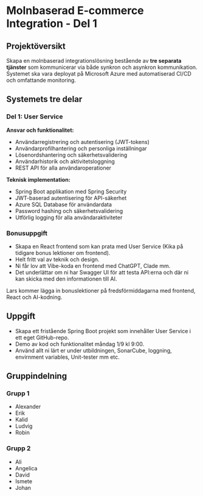 # Molnbaserad E-commerce Integration - Del 1

## Projektöversikt

Skapa en molnbaserad integrationslösning bestående av **tre separata tjänster** som kommunicerar via både synkron och asynkron kommunikation. Systemet ska vara deployat på Microsoft Azure med automatiserad CI/CD och omfattande monitoring.

## Systemets tre delar

### Del 1: User Service

**Ansvar och funktionalitet:**

- Användarregistrering och autentisering (JWT-tokens)
- Användarprofilhantering och personliga inställningar
- Lösenordshantering och säkerhetsvalidering
- Användarhistorik och aktivitetsloggning
- REST API för alla användaroperationer

**Teknisk implementation:**

- Spring Boot applikation med Spring Security
- JWT-baserad autentisering för API-säkerhet
- Azure SQL Database för användardata
- Password hashing och säkerhetsvalidering
- Utförlig logging för alla användaraktiviteter

### Bonusuppgift

- Skapa en React frontend som kan prata med User Service (Kika på tidigare bonus lektioner om frontend).
- Helt fritt val av teknik och design.
- Ni får lov att Vibe-koda en frontend med ChatGPT, Clade mm.
- Det underlättar om ni har Swagger UI för att testa API:erna och där ni kan skicka med den informationen till AI.

Lars kommer lägga in bonuslektioner på fredsförmiddagarna med frontend, React och AI-kodning.

## Uppgift

- Skapa ett fristående Spring Boot projekt som innehåller User Service i ett eget GitHub-repo.
- Demo av kod och funktionalitet måndag 1/9 kl 9:00.
- Använd allt ni lärt er under utbildningen, SonarCube, loggning, envirnment variables, Unit-tester mm etc.

## Gruppindelning

### Grupp 1

- Alexander
- Erik
- Kalid
- Ludvig
- Robin

### Grupp 2

- Ali
- Angelica
- David
- Ismete
- Johan
